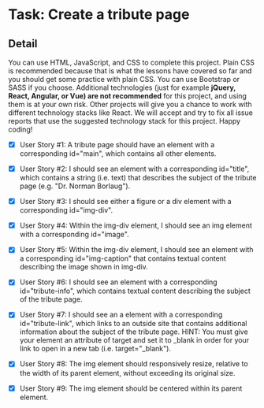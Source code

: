 # Task: Create a tribute page

## Detail

You can use HTML, JavaScript, and CSS to complete this project. Plain CSS is recommended because that is what the lessons have covered so far and you should get some practice with plain CSS.
You can use Bootstrap or SASS if you choose. Additional technologies (just for example **jQuery, React, Angular, or Vue) are not recommended** for this project, and using them is at your own risk.
Other projects will give you a chance to work with different technology stacks like React. We will accept and try to fix all issue reports that use the suggested technology stack for this project. Happy coding!

- [x] User Story #1: A tribute page should have an element with a corresponding id="main", which contains all other elements.

- [x] User Story #2: I should see an element with a corresponding id="title", which contains a string (i.e. text) that describes the subject of the tribute page (e.g. "Dr. Norman Borlaug").

- [x] User Story #3: I should see either a figure or a div element with a corresponding id="img-div".

- [x] User Story #4: Within the img-div element, I should see an img element with a corresponding id="image".

- [x] User Story #5: Within the img-div element, I should see an element with a corresponding id="img-caption" that contains textual content describing the image shown in img-div.

- [x] User Story #6: I should see an element with a corresponding id="tribute-info", which contains textual content describing the subject of the tribute page.

- [x] User Story #7: I should see an a element with a corresponding id="tribute-link", which links to an outside site that contains additional information about the subject of the tribute page. HINT: You must give your element an attribute of target and set it to _blank in order for your link to open in a new tab (i.e. target="_blank").

- [x] User Story #8: The img element should responsively resize, relative to the width of its parent element, without exceeding its original size.

- [x] User Story #9: The img element should be centered within its parent element.
